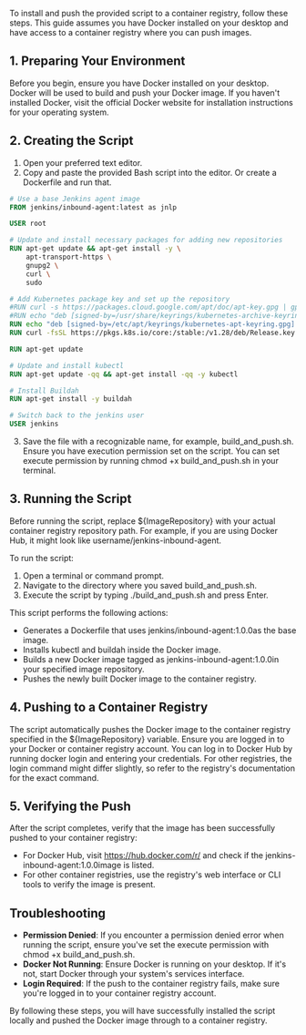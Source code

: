 To install and push the provided script to a container registry, follow these steps. This guide assumes you have Docker installed on your desktop and have access to a container registry where you can push images.

## 1. Preparing Your Environment

Before you begin, ensure you have Docker installed on your desktop. Docker will be used to build and push your Docker image. If you haven't installed Docker, visit the official Docker website for installation instructions for your operating system.

## 2. Creating the Script

1. Open your preferred text editor.
2. Copy and paste the provided Bash script into the editor. Or create a Dockerfile and run that.

```dockerfile
# Use a base Jenkins agent image
FROM jenkins/inbound-agent:latest as jnlp

USER root

# Update and install necessary packages for adding new repositories
RUN apt-get update && apt-get install -y \
    apt-transport-https \
    gnupg2 \
    curl \
	sudo

# Add Kubernetes package key and set up the repository
#RUN curl -s https://packages.cloud.google.com/apt/doc/apt-key.gpg | gpg --dearmor -o /usr/share/keyrings/kubernetes-archive-keyring.gpg
#RUN echo "deb [signed-by=/usr/share/keyrings/kubernetes-archive-keyring.gpg] https://apt.kubernetes.io/ kubernetes-bionic main" > /etc/apt/sources.list.d/kubernetes.list
RUN echo "deb [signed-by=/etc/apt/keyrings/kubernetes-apt-keyring.gpg] https://pkgs.k8s.io/core:/stable:/v1.28/deb/ /" | sudo tee /etc/apt/sources.list.d/kubernetes.list
RUN curl -fsSL https://pkgs.k8s.io/core:/stable:/v1.28/deb/Release.key | sudo gpg --dearmor -o /etc/apt/keyrings/kubernetes-apt-keyring.gpg

RUN apt-get update

# Update and install kubectl
RUN apt-get update -qq && apt-get install -qq -y kubectl

# Install Buildah
RUN apt-get install -y buildah

# Switch back to the jenkins user
USER jenkins
```

3. Save the file with a recognizable name, for example, build_and_push.sh. Ensure you have execution permission set on the script. You can set execute permission by running chmod +x build_and_push.sh in your terminal.

## 3. Running the Script

Before running the script, replace ${ImageRepository} with your actual container registry repository path. For example, if you are using Docker Hub, it might look like username/jenkins-inbound-agent.

To run the script:

1. Open a terminal or command prompt.
2. Navigate to the directory where you saved build_and_push.sh.
3. Execute the script by typing ./build_and_push.sh and press Enter.

This script performs the following actions:
 - Generates a Dockerfile that uses jenkins/inbound-agent:1.0.0as the base image.
 - Installs kubectl and buildah inside the Docker image.
 - Builds a new Docker image tagged as jenkins-inbound-agent:1.0.0in your specified image repository.
 - Pushes the newly built Docker image to the container registry.

## 4. Pushing to a Container Registry

The script automatically pushes the Docker image to the container registry specified in the ${ImageRepository} variable. Ensure you are logged in to your Docker or container registry account. You can log in to Docker Hub by running docker login and entering your credentials. For other registries, the login command might differ slightly, so refer to the registry's documentation for the exact command.

## 5. Verifying the Push

After the script completes, verify that the image has been successfully pushed to your container registry:

 - For Docker Hub, visit https://hub.docker.com/r/<your-username> and check if the jenkins-inbound-agent:1.0.0image is listed.
 - For other container registries, use the registry's web interface or CLI tools to verify the image is present.

## Troubleshooting

 - **Permission Denied**: If you encounter a permission denied error when running the script, ensure you've set the execute permission with chmod +x build_and_push.sh.
 - **Docker Not Running**: Ensure Docker is running on your desktop. If it's not, start Docker through your system's services interface.
 - **Login Required**: If the push to the container registry fails, make sure you're logged in to your container registry account.

By following these steps, you will have successfully installed the script locally and pushed the Docker image through to a container registry.
